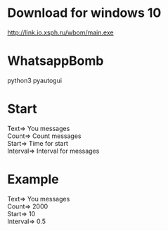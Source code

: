 # Download for windows 10
http://link.io.xsph.ru/wbom/main.exe
# WhatsappBomb
python3
pyautogui
# Start
Text=> You messages <br>
Count=> Count messages <br>
Start=> Time for start<br>
Interval=> Interval for messages<br>
# Example
Text=> You messages<br>
Count=> 2000<br>
Start=> 10<br>
Interval=> 0.5<br>
